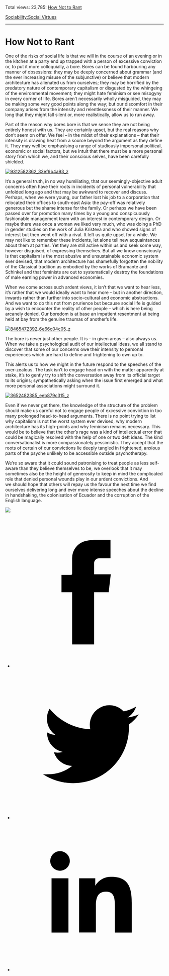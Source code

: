 Total views: 23,785: [How Not to Rant](https://www.theschooloflife.com/thebookoflife/how-not-to-rant/)

[Sociability:](https://www.theschooloflife.com/thebookoflife/category/sociability/)[Social Virtues](https://www.theschooloflife.com/thebookoflife/category/sociability/social-virtues/)

* * *

# How Not to Rant
<style>
						.alignnone {
  display: block;
  margin-left: auto;
  margin-right: auto;
  align: center:
}

.addtoany_share_save_container {
display:none;
}

.wp-block-image {
		display: block;
  margin-left: auto;
  margin-right: auto;
  width: 50%;
}

.aligncenter {
display: block;
  margin-left: auto;
  margin-right: auto;
  align: center:
}

@media only screen and (max-width: 500px) {
  .wp-block-image {
		display: block;
  margin-left: auto;
  margin-right: auto;
  width: 100%;
} }

h1 {max-width: 600px !important;
}
.s18-single-post .content-area .site-main article .post-cat-header-display + .old-wrapper p {
    font-size: 1.200em
}
						</style>

One of the risks of social life is that we will in the course of an evening or in the kitchen at a party end up trapped with a person of excessive conviction or, to put it more colloquially, a bore. Bores can be found harbouring any manner of obsessions: they may be deeply concerned about grammar (and the ever increasing misuse of the subjunctive) or believe that modern architecture has alienated us from ourselves; they may be horrified by the predatory nature of contemporary capitalism or disgusted by the whingeing of the environmental movement; they might hate feminism or see misogyny in every corner of life. Bores aren’t necessarily wholly misguided, they may be making some very good points along the way; but our discomfort in their company arises from the intensity and relentlessness of their manner. We long that they might fall silent or, more realistically, allow us to run away.

Part of the reason why bores bore is that we sense they are not being entirely honest with us. They are certainly upset, but the real reasons why don’t seem on offer. We feel – in the midst of their explanations – that their intensity is drawing heat from a source beyond the argument as they define it. They may well be emphasising a range of studiously impersonal political, economic or social factors, but we intuit that there must be a more personal story from which we, and their conscious selves, have been carefully shielded.

[![9312582362_33ef9b4a93_z](https://www.theschooloflife.com/thebookoflife/wp-content/uploads/2016/10/9312582362_33ef9b4a93_z.jpg)](http://www.thebookoflife.org/wp-content/uploads/2016/10/9312582362_33ef9b4a93_z.jpg)

It’s a general truth, in no way humiliating, that our seemingly-objective adult concerns often have their roots in incidents of personal vulnerability that unfolded long ago and that may be awkward to recover and discuss. Perhaps, when we were young, our father lost his job to a corporation that relocated their offices to south-east Asia: the pay-off was relatively generous but the shame intense for the family. Or perhaps we have been passed over for promotion many times by a young and conspicuously fashionable management team with an interest in contemporary design. Or maybe there was once a woman we liked very much, who was doing a PhD in gender studies on the work of Julia Kristeva and who showed signs of interest but then went off with a rival. It left us quite upset for a while. We may not like to remember these incidents, let alone tell new acquaintances about them at parties. Yet they are still active within us and seek some way, however disguised, of expressing themselves. But all we know consciously is that capitalism is the most abusive and unsustainable economic system ever devised, that modern architecture has shamefully forgotten the nobility of the Classical tradition as embodied by the works of Bramante and Schinkel and that feminists are out to systematically destroy the foundations of male earning power in advanced economies.

When we come across such ardent views, it isn’t that we want to hear less, it’s rather that we would ideally want to hear more – but in another direction, inwards rather than further into socio-cultural and economic abstractions. And we want to do this not from prurience but because social life is guided by a wish to encounter the reality of other people – which is here being arcanely denied. Our boredom is at base an impatient resentment at being held at bay from the genuine traumas of another’s life.

[![8465472392_6e66c04c05_z](https://www.theschooloflife.com/thebookoflife/wp-content/uploads/2016/10/8465472392_6e66c04c05_z.jpg)](http://www.thebookoflife.org/wp-content/uploads/2016/10/8465472392_6e66c04c05_z.jpg)

The bore is never just other people. It is – in given areas – also always us. When we take a psychological audit of our intellectual ideas, we all stand to discover that some of our concerns owe their intensity to personal experiences which are hard to define and frightening to own up to.

This alerts us to how we might in the future respond to the speeches of the over-zealous. The task isn’t to engage head on with the matter apparently at stake, it’s to gently try to shift the conversation away from its official target to its origins; sympathetically asking when the issue first emerged and what more personal associations might surround it.

[![3652482385_eeb879c315_z](https://www.theschooloflife.com/thebookoflife/wp-content/uploads/2016/10/3652482385_eeb879c315_z.jpg)](http://www.thebookoflife.org/wp-content/uploads/2016/10/3652482385_eeb879c315_z.jpg)

Even if we never get there, the knowledge of the structure of the problem should make us careful not to engage people of excessive conviction in too many prolonged head-to-head arguments. There is no point trying to list why capitalism is not the worst system ever devised, why modern architecture has its high-points and why feminism remains necessary. This would be to believe that the other’s rage was a kind of intellectual error that could be magically resolved&nbsp;with the help of&nbsp;one or two deft ideas. The kind conversationalist is more compassionately pessimistic. They accept that the roots of certain of our convictions lie deeply tangled in frightened, anxious parts of the psyche unlikely to be accessible outside psychotherapy.

We’re so aware that it could sound patronising to treat people as less self-aware than they believe themselves to be, we overlook that it may sometimes also be the height of generosity to keep in mind the complicated role that denied personal wounds play in our ardent convictions. And we&nbsp;should hope that others will repay us the favour the next time we find ourselves delivering long and ever more intense speeches about the decline in handshaking, the colonisation of Ecuador and the corruption of the English language.

[![](https://img.youtube.com/vi/gaDPUqL1x4E/0.jpg)](https://www.youtube.com/embed/gaDPUqL1x4E?ecver=2 '')
<style>
    .iframe-class { display: block !important; }
</style>

- [<svg xmlns="http://www.w3.org/2000/svg" viewbox="0 0 26 26"><title>Facebook</title>
                    <g>
                        <path d="M8.38,10H9.92c.2,0,.29,0,.29-.28,0-.82,0-1.64,0-2.46a3.05,3.05,0,0,1,2.57-3.15A7.22,7.22,0,0,1,14,3.95c.86,0,1.71,0,2.57,0h.25v3.2h-2A.85.85,0,0,0,14,8c0,.62,0,1.24,0,1.91h2.87L16.51,13H14v9H10.21V13H8.38Z"></path>
                    </g>
                </svg>](http://www.facebook.com/sharer/sharer.php?u=https://www.theschooloflife.com/thebookoflife/how-not-to-rant/)
- [<svg xmlns="http://www.w3.org/2000/svg" viewbox="0 0 26 26"><title>Twitter</title>
                    <path d="M21.69,7.9a6.75,6.75,0,0,1-1.94.53,3.39,3.39,0,0,0,1.48-1.87,6.76,6.76,0,0,1-2.14.82,3.38,3.38,0,0,0-5.75,3.08,9.59,9.59,0,0,1-7-3.53,3.38,3.38,0,0,0,1,4.51A3.36,3.36,0,0,1,5.89,11v0A3.38,3.38,0,0,0,8.6,14.37a3.39,3.39,0,0,1-1.53.06,3.38,3.38,0,0,0,3.15,2.35A6.78,6.78,0,0,1,6,18.22a6.87,6.87,0,0,1-.81,0A9.6,9.6,0,0,0,20,10.08q0-.22,0-.44A6.86,6.86,0,0,0,21.69,7.9Z"></path>
                </svg>](http://twitter.com/share?url=https://www.theschooloflife.com/thebookoflife/how-not-to-rant/&text=&via=theschooloflife)
- [<svg xmlns="http://www.w3.org/2000/svg" viewbox="0 0 26 26"><title>LinkedIn</title>
<path class="cls-2" d="M6.67,10H9.58v9.36H6.67ZM8.13,5.32A1.69,1.69,0,1,1,6.44,7,1.69,1.69,0,0,1,8.13,5.32"></path><path class="cls-2" d="M11.41,10H14.2v1.28h0A3.06,3.06,0,0,1,17,9.75c2.95,0,3.49,1.94,3.49,4.46v5.14H17.57V14.79c0-1.09,0-2.48-1.51-2.48s-1.75,1.18-1.75,2.4v4.63H11.41Z"></path></svg>](https://www.linkedin.com/shareArticle?mini=true&url=https://www.theschooloflife.com/thebookoflife/how-not-to-rant/)
